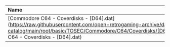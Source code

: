|Name|Size|
|:---|---:|
|[Commodore C64 - Coverdisks - [D64].dat](https://raw.githubusercontent.com/open-retrogaming-archive/dat-catalog/main/root/basic/TOSEC/Commodore/C64/Coverdisks/[D64]/Commodore C64 - Coverdisks - [D64].dat)|31626|
